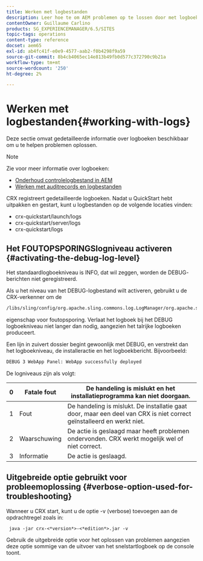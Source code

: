 ```yaml
---
title: Werken met logbestanden
description: Leer hoe te om AEM problemen op te lossen door met logboeken te werken.
contentOwner: Guillaume Carlino
products: SG_EXPERIENCEMANAGER/6.5/SITES
topic-tags: operations
content-type: reference
docset: aem65
exl-id: ab4fc41f-e0e9-4577-aab2-f0b4298f9a59
source-git-commit: 8b4cb4065ec14e813b49fb0d577c372790c9b21a
workflow-type: tm+mt
source-wordcount: '250'
ht-degree: 2%

---
```


# Werken met logbestanden{#working-with-logs}

Deze sectie omvat gedetailleerde informatie over logboeken beschikbaar om u te helpen problemen oplossen.

>[!NOTE]
>
>Zie voor meer informatie over logboeken:
>
>* [Onderhoud controlelogbestand in AEM](/help/sites-administering/operations-audit-log.md)
>* [Werken met auditrecords en logbestanden](/help/sites-deploying/monitoring-and-maintaining.md#working-with-audit-records-and-log-files)

CRX registreert gedetailleerde logboeken. Nadat u QuickStart hebt uitpakken en gestart, kunt u logbestanden op de volgende locaties vinden:

* crx-quickstart/launch/logs
* crx-quickstart/server/logs
* crx-quickstart/logs

## Het FOUTOPSPORINGSlogniveau activeren {#activating-the-debug-log-level}

Het standaardlogboekniveau is INFO, dat wil zeggen, worden de DEBUG- berichten niet geregistreerd.

Als u het niveau van het DEBUG-logbestand wilt activeren, gebruikt u de CRX-verkenner om de

```xml
/libs/sling/config/org.apache.sling.commons.log.LogManager/org.apache.sling.commons.log.level
```

eigenschap voor foutopsporing. Verlaat het logboek bij het DEBUG logboekniveau niet langer dan nodig, aangezien het talrijke logboeken produceert.

Een lijn in zuivert dossier begint gewoonlijk met DEBUG, en verstrekt dan het logboekniveau, de installeractie en het logboekbericht. Bijvoorbeeld:

```xml
DEBUG 3 WebApp Panel: WebApp successfully deployed
```

De logniveaus zijn als volgt:

| 0 | Fatale fout | De handeling is mislukt en het installatieprogramma kan niet doorgaan. |
|---|---|---|
| 1 | Fout | De handeling is mislukt. De installatie gaat door, maar een deel van CRX is niet correct geïnstalleerd en werkt niet. |
| 2 | Waarschuwing | De actie is geslaagd maar heeft problemen ondervonden. CRX werkt mogelijk wel of niet correct. |
| 3 | Informatie | De actie is geslaagd. |

## Uitgebreide optie gebruikt voor probleemoplossing {#verbose-option-used-for-troubleshooting}

Wanneer u CRX start, kunt u de optie -v (verbose) toevoegen aan de opdrachtregel zoals in:

` java -jar crx-<*version*>-<*edition*>.jar -v`

Gebruik de uitgebreide optie voor het oplossen van problemen aangezien deze optie sommige van de uitvoer van het snelstartlogboek op de console toont.
